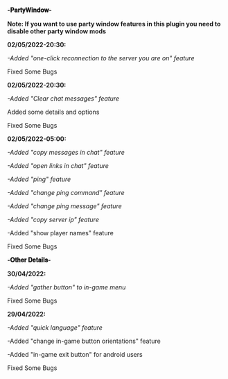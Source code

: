 **-𝐏𝐚𝐫𝐭𝐲𝐖𝐢𝐧𝐝𝐨𝐰-**

**Note: If you want to use party window features in this plugin you need to disable other party window mods**

**02/05/2022-20:30:**

*-Added "one-click reconnection to the server you are on" feature*

Fixed Some Bugs

**02/05/2022-20:30:**

*-Added "Clear chat messages" feature*

Added some details and options

Fixed Some Bugs

**02/05/2022-05:00:**

*-Added "copy messages in chat" feature*

*-Added "open links in chat" feature*

*-Added "ping" feature*

*-Added "change ping command" feature*

*-Added "change ping message" feature*

*-Added "copy server ip" feature*

-Added "show player names" feature

Fixed Some Bugs

**-𝐎𝐭𝐡𝐞𝐫 𝐃𝐞𝐭𝐚𝐢𝐥𝐬-**

**30/04/2022:**

*-Added "gather button" to in-game menu*

Fixed Some Bugs

**29/04/2022:**

*-Added "quick language" feature*

-Added "change in-game button orientations" feature

-Added "in-game exit button" for android users

Fixed Some Bugs
